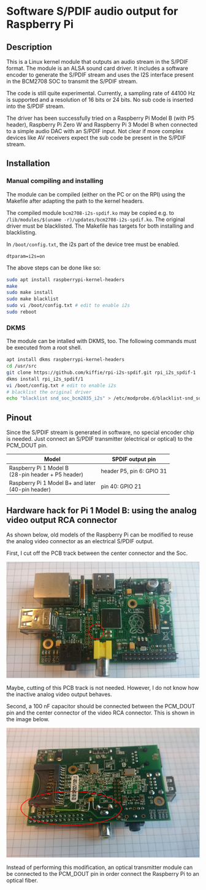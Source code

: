 ﻿# Software S/PDIF audio output for Raspberry Pi

## Description

This is a Linux kernel module that outputs an audio stream in the S/PDIF format. The module is an ALSA sound card driver. It includes a software encoder to generate the S/PDIF stream and uses the I2S interface present in the BCM2708 SOC to transmit the S/PDIF stream.

The code is still quite experimental. Currently, a sampling rate of 44100 Hz is supported and a resolution of 16 bits or 24 bits. No sub code is inserted into the S/PDIF stream.

The driver has been successfully tried on a Raspberry Pi Model B (with P5 header), Raspberry Pi Zero W and Raspberry Pi 3 Model B when connected to a simple audio DAC with an S/PDIF input. Not clear if more complex devices like AV receivers expect the sub code be present in the S/PDIF stream.

## Installation

### Manual compiling and installing

The module can be compiled (either on the PC or on the RPI) using the Makefile after adapting the path to the kernel headers.

The compiled module `bcm2708-i2s-spdif.ko` may be copied e.g. to `/lib/modules/$(uname -r)/updates/bcm2708-i2s-spdif.ko`. The original driver must be blacklisted. The Makefile has targets for both installing and blacklisting.

In `/boot/config.txt`, the i2s part of the device tree must be enabled.

```
dtparam=i2s=on
```

The above steps can be done like so:

```sh
sudo apt install raspberrypi-kernel-headers
make
sudo make install
sudo make blacklist
sudo vi /boot/config.txt # edit to enable i2s
sudo reboot
```

### DKMS

The module can be intalled with DKMS, too. The following commands must be executed from a root shell.

```sh
apt install dkms raspberrypi-kernel-headers
cd /usr/src
git clone https://github.com/kiffie/rpi-i2s-spdif.git rpi_i2s_spdif-1
dkms install rpi_i2s_spdif/1
vi /boot/config.txt # edit to enable i2s
# blacklist the original driver
echo "blacklist snd_soc_bcm2835_i2s" > /etc/modprobe.d/blacklist-snd_soc_bcm2835_i2s.conf
```

## Pinout

Since the S/PDIF stream is generated in software, no special encoder chip is needed. Just connect an S/PDIF transmitter (electrical or optical) to the PCM_DOUT pin.

| Model | SPDIF output pin |
|-|-|
| Raspberry Pi 1 Model B <br> (28-pin header + P5 header) | header P5, pin 6: GPIO 31 |
| Raspberry Pi 1 Model B+ and later <br> (40-pin header) | pin 40: GPIO 21|

## Hardware hack for Pi 1 Model B: using the analog video output RCA connector

As shown below, old models of the Raspberry Pi can be modified to reuse the analog video connector as an electrical S/PDIF output.

First, I cut off the PCB track between the center connector and the Soc.

![RPi Mod Top](https://raw.githubusercontent.com/kiffie/rpi-i2s-spdif/master/doc/rpi_mod_top.jpg)

Maybe, cutting of this PCB track is not needed. However, I do not know how the inactive analog video output behaves.

Second, a 100 nF capacitor should be connected between the PCM_DOUT pin and the center connector of the video RCA connector. This is shown in the image below.

![RPi Mod Bottom](https://raw.githubusercontent.com/kiffie/rpi-i2s-spdif/master/doc/rpi_mod_bottom.jpg)

Instead of performing this modification, an optical transmitter module can be connected to the PCM_DOUT pin in order connect the Raspberry Pi to an optical fiber.
